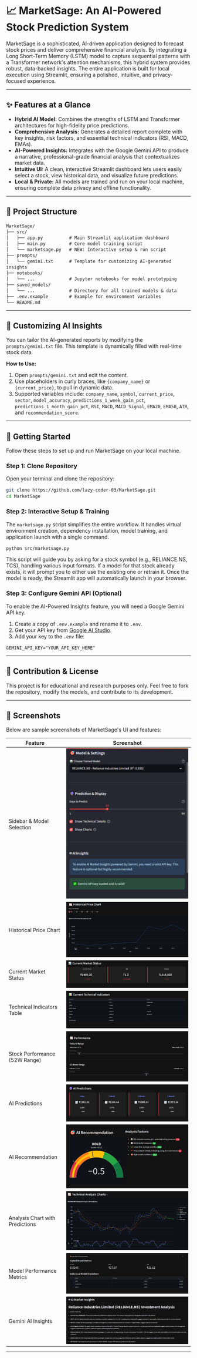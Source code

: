 
# 📈 MarketSage: An AI-Powered Stock Prediction System

MarketSage is a sophisticated, AI-driven application designed to forecast stock prices and deliver comprehensive financial analysis. By integrating a Long Short-Term Memory (LSTM) model to capture sequential patterns with a Transformer network's attention mechanisms, this hybrid system provides robust, data-backed insights. The entire application is built for local execution using Streamlit, ensuring a polished, intuitive, and privacy-focused experience.

---

## ✨ Features at a Glance

- **Hybrid AI Model:** Combines the strengths of LSTM and Transformer architectures for high-fidelity price predictions.
- **Comprehensive Analysis:** Generates a detailed report complete with key insights, risk factors, and essential technical indicators (RSI, MACD, EMAs).
- **AI-Powered Insights:** Integrates with the Google Gemini API to produce a narrative, professional-grade financial analysis that contextualizes market data.
- **Intuitive UI:** A clean, interactive Streamlit dashboard lets users easily select a stock, view historical data, and visualize future predictions.
- **Local & Private:** All models are trained and run on your local machine, ensuring complete data privacy and offline functionality.

---

## 📁 Project Structure

```text
MarketSage/
├── src/
│   ├── app.py          # Main Streamlit application dashboard
│   ├── main.py         # Core model training script
│   └── marketsage.py   # NEW: Interactive setup & run script
├── prompts/
│   └── gemini.txt      # Template for customizing AI-generated insights
├── notebooks/
│   └── ...             # Jupyter notebooks for model prototyping
├── saved_models/
│   └── ...             # Directory for all trained models & data
├── .env.example        # Example for environment variables
└── README.md
```

---

## 🎨 Customizing AI Insights

You can tailor the AI-generated reports by modifying the `prompts/gemini.txt` file. This template is dynamically filled with real-time stock data.

**How to Use:**

1. Open `prompts/gemini.txt` and edit the content.
2. Use placeholders in curly braces, like `{company_name}` or `{current_price}`, to pull in dynamic data.
3. Supported variables include: `company_name`, `symbol`, `current_price`, `sector`, `model_accuracy`, `predictions_1_week_gain_pct`, `predictions_1_month_gain_pct`, `RSI`, `MACD`, `MACD_Signal`, `EMA20`, `EMA50`, `ATR`, and `recommendation_score`.

---

## 🚀 Getting Started

Follow these steps to set up and run MarketSage on your local machine.

### Step 1: Clone Repository

Open your terminal and clone the repository:

```bash
git clone https://github.com/lazy-coder-03/MarketSage.git
cd MarketSage
```

### Step 2: Interactive Setup & Training

The `marketsage.py` script simplifies the entire workflow. It handles virtual environment creation, dependency installation, model training, and application launch with a single command.

```bash
python src/marketsage.py
```

This script will guide you by asking for a stock symbol (e.g., RELIANCE.NS, TCS), handling various input formats. If a model for that stock already exists, it will prompt you to either use the existing one or retrain it. Once the model is ready, the Streamlit app will automatically launch in your browser.

### Step 3: Configure Gemini API (Optional)

To enable the AI-Powered Insights feature, you will need a Google Gemini API key.

1. Create a copy of `.env.example` and rename it to `.env`.
2. Get your API key from [Google AI Studio](https://aistudio.google.com/app/apikey).
3. Add your key to the `.env` file:

```text
GEMINI_API_KEY="YOUR_API_KEY_HERE"
```

---

## 🤝 Contribution & License

This project is for educational and research purposes only. Feel free to fork the repository, modify the models, and contribute to its development.


---

## 📸 Screenshots

Below are sample screenshots of MarketSage's UI and features:

| Feature | Screenshot |
|---------|------------|
| Sidebar & Model Selection | ![Sidebar](images/SIdebar.png) |
| Historical Price Chart | ![Historical Price Chart](images/Historical_Price_Chart.png) |
| Current Market Status | ![Current Market Status](images/Current_Market_Status.png) |
| Technical Indicators Table | ![Technical Indicators](images/Technical_indicators.png) |
| Stock Performance (52W Range) | ![Stock Performance](images/Stock_Performance.png) |
| AI Predictions | ![AI Predictions](images/AI_Predictions.png) |
| AI Recommendation | ![AI Recommendation](images/AI_Recomendation.png) |
| Analysis Chart with Predictions | ![Analysis Chart with Predictions](images/Analysis_Chart_with_Predictions.png) |
| Model Performance Metrics | ![Model Performance Metrics](images/Model_performance_metrics.png) |
| Gemini AI Insights | ![Gemini Insights](images/Gemini_insights.png) |

---